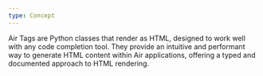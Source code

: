 ```yaml
---
type: Concept
---
```


Air Tags are Python classes that render as HTML, designed to work well with any code completion tool. They provide an intuitive and performant way to generate HTML content within Air applications, offering a typed and documented approach to HTML rendering.